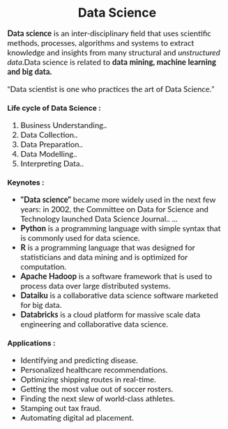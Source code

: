 <!DOCTYPE html>
<html>
<head>
<title> Data Science </title>
</head>
<body>
<h1 align="center"> Data Science </h1>
   <font face="Lato" size="4"> <p> <b>Data science</b> is an inter-disciplinary field that uses scientific methods, processes, algorithms and systems to extract knowledge and insights from many structural and <i>unstructured data</i>.Data science is related to <b>data mining, machine learning and big data.</b>
</p>
       <q align="center">Data scientist is one who practices the art of Data Science.</q></font>
<h3>Life cycle of Data Science :</h3>
    <font face="Lato" size="4">
    <ol>    
        <li>
            Business Understanding..
        </li>
        <li>
            Data Collection..
        </li>
        <li>
            Data Preparation..
        </li>
        <li>
            Data Modelling..
        </li>
        <li>
            Interpreting Data..
        </li>
    </ol>
    </font>
<h3>Keynotes :</h3>
    <font face="Lato" size="4">
<ul>
    <li> <b>"Data science"</b> became more widely used in the next few years: in 2002, the Committee on Data for Science and Technology launched Data Science Journal.. ...</li>
    <li><b>Python</b> is a programming language with simple syntax that is commonly used for data science.</li>
    <li><b>R</b> is a programming language that was designed for statisticians and data mining and is optimized for computation.</li>
    <li><b>Apache Hadoop</b> is a software framework that is used to process data over large distributed systems.</li>
    <li><b>Dataiku</b> is a collaborative data science software marketed for big data. </li>
    <li><b>Databricks</b> is a cloud platform for massive scale data engineering and collaborative data science.</li>
</ul>
    </font>
    <h3>Applications :</h3>
    <font face="Lato" size="4">
    <ul>
    <li>Identifying and predicting disease.</li>
        <li>Personalized healthcare recommendations.</li>
        <li>Optimizing shipping routes in real-time.</li>
        <li>Getting the most value out of soccer rosters.</li>
        <li>Finding the next slew of world-class athletes.</li>
        <li>Stamping out tax fraud.</li>
        <li>Automating digital ad placement.</li>
    </ul>
    </font>
<body>
</html>

